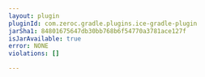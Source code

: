 ```yaml
---
layout: plugin
pluginId: com.zeroc.gradle.plugins.ice-gradle-plugin
jarSha1: 84801675647db30bb768b6f54770a3781ace127f
isJarAvailable: true
error: NONE
violations: []

---
```

